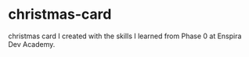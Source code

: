 # christmas-card
christmas card I created with the skills I learned from Phase 0 at Enspira Dev Academy.
